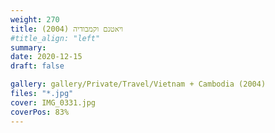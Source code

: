 ```yaml
---
weight: 270
title: ויאטנם וקמבודיה (2004)
#title_align: "left"
summary: 
date: 2020-12-15
draft: false

gallery: gallery/Private/Travel/Vietnam + Cambodia (2004)
files: "*.jpg"
cover: IMG_0331.jpg
coverPos: 83%
---
```


